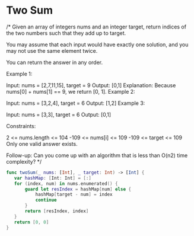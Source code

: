 # Two Sum

/*
 Given an array of integers nums and an integer target, return indices of the two numbers such that they add up to target.

 You may assume that each input would have exactly one solution, and you may not use the same element twice.

 You can return the answer in any order.

  

 Example 1:

 Input: nums = [2,7,11,15], target = 9
 Output: [0,1]
 Explanation: Because nums[0] + nums[1] == 9, we return [0, 1].
 Example 2:

 Input: nums = [3,2,4], target = 6
 Output: [1,2]
 Example 3:

 Input: nums = [3,3], target = 6
 Output: [0,1]
  

 Constraints:

 2 <= nums.length <= 104
 -109 <= nums[i] <= 109
 -109 <= target <= 109
 Only one valid answer exists.
  

 Follow-up: Can you come up with an algorithm that is less than O(n2) time complexity?
 */
 ```swift
func twoSum(_ nums: [Int], _ target: Int) -> [Int] {
    var hashMap: [Int: Int] = [:]
    for (index, num) in nums.enumerated() {
        guard let resIndex = hashMap[num] else {
            hashMap[target - num] = index
            continue
        }
        return [resIndex, index]
    }
    return [0, 0]
}
```
